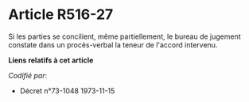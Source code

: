 # Article R516-27

Si les parties se concilient, même partiellement, le bureau de jugement constate dans un procès-verbal la teneur de l'accord
intervenu.

**Liens relatifs à cet article**

_Codifié par_:

  - Décret n°73-1048 1973-11-15
